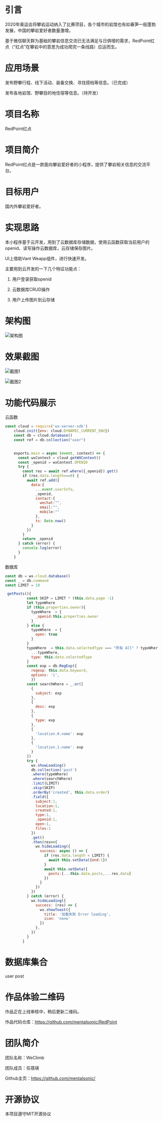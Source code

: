 # 引言

2020年奥运会将攀岩运动纳入了比赛项目，各个城市的岩馆也有如春笋一般蓬勃发展，中国的攀岩爱好者数量激增。

基于微信聊天群为基础的攀岩信息交流已无法满足与日俱增的需求，RedPoint红点（“红点”在攀岩中的意思为成功爬完一条线路）应运而生。

# 应用场景

发布野攀行程、线下活动、装备交换、寻找搭档等信息。（已完成）

发布各地岩馆、野攀目的地住宿等信息。（待开发）

# 项目名称

RedPoint红点

# 项目简介

RedPoint红点是一款面向攀岩爱好者的小程序，提供了攀岩相关信息的交流平台。

# 目标用户

国内外攀岩爱好者。

# 实现思路

本小程序基于云开发，用到了云数据库存储数据，使用云函数获取当前用户的openid、读写操作云数据库，云存储保存图片。

UI上借助Vant Weapp组件，进行快速开发。

主要用到云开发的一下几个特征功能点：

1. 用户登录获取openid

2. 云数据库CRUD操作

3. 用户上传图片到云存储

# 架构图

![架构图](https://github.com/mentalsonic/RedPoint/blob/master/screenshot/Screen%20Shot%202020-09-17%20at%2011.02.02%20PM.png)

# 效果截图

![截图1](https://github.com/mentalsonic/RedPoint/blob/master/screenshot/Screen%20Shot%202020-09-17%20at%2011.13.26%20PM.png)

![截图2](https://github.com/mentalsonic/RedPoint/blob/master/screenshot/Screen%20Shot%202020-09-17%20at%2011.13.35%20PM.png)

# 功能代码展示

云函数

```js
const cloud = require('wx-server-sdk')
	cloud.init({env: cloud.DYNAMIC_CURRENT_ENV})
	const db = cloud.database()
	const ref = db.collection("user")
	

	exports.main = async (event, context) => {
	  const wxContext = cloud.getWXContext()
	  const _openid = wxContext.OPENID
	  try {
	    const res = await ref.where({_openid}).get()
	    if (res.data.length===0) {
	      await ref.add({
	        data:{
	          ...event.userInfo,
	          _openid,
	          contact:{
	            wechat:"",
	            email:"",
	            mobile:""
	          },
	          ts: Date.now()
	        }
	      })
	    }
	    return _openid
	  } catch (error) {
	    console.log(error)
	  }
	}
```

数据库

```js
const db = wx.cloud.database()
const _ = db.command
const LIMIT = 10

 getPosts(){
	      const SKIP = LIMIT * (this.data.page -1)
	      let typeWhere
	      if (this.properties.owner){
	        typeWhere  = {
	          _openid:this.properties.owner
	        }
	      } else {
	        typeWhere  = {
	          open: true
	        }
	      }
	      typeWhere  = this.data.selectedType === "所有 All" ? typeWhere : {
	        ...typeWhere,
	        type: this.data.selectedType
	      }
	      const exp = db.RegExp({
	        regexp: this.data.keyword,
	        options: 'i',
	        })
	      const searchWhere = _.or([
	        {
	          subject: exp 
	        },
	        {
	          desc: exp 
	        },
	        {
	          type: exp 
	        },
	        {
	          'location.0.name': exp 
	        },
	        {
	          'location.1.name': exp 
	        }
	      ])
	      try {
	        wx.showLoading()
	        db.collection('post')
	        .where(typeWhere)
	        .where(searchWhere)
	        .limit(LIMIT)
	        .skip(SKIP)
	        .orderBy('created', this.data.order)
	        .field({
	          subject:1,
	          location:1,
	          created:1,
	          type:1,
	          _openid:1,
	          open:1,
	          files:1
	        })
	        .get()
	        .then(res=>{          
	          wx.hideLoading({
	            success: async () => {
	              if (res.data.length < LIMIT) {
	                await this.setData({end:1})
	              }
	              await this.setData({
	                posts:[...this.data.posts,...res.data]
	              })
	            }
	          })
	        })
	      } catch (error) {
	        wx.hideLoading({
	          success: (res) => {
	            wx.showToast({
	              title: '加载失败 Error loading',
	              icon: 'none'
	            })
	          },
	        })
	      }
	    }
```








# 数据库集合

user
post

# 作品体验二维码

作品正在上线审核中，稍后更新二维码。

作品代码仓库：https://github.com/mentalsonic/RedPoint

# 团队简介

团队名称：WeClimb

团队成员：任蓓瑛

Github主页：https://github.com/mentalsonic/

# 开源协议

本项目遵守MIT开源协议